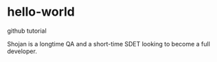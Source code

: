 # hello-world
github tutorial

Shojan is a longtime QA and a short-time SDET looking to become a full developer.

